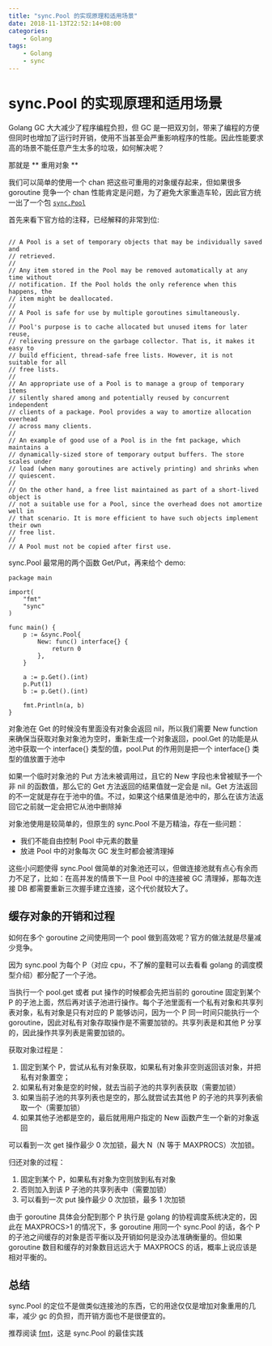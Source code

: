 ```yaml
---
title: "sync.Pool 的实现原理和适用场景"
date: 2018-11-13T22:52:14+08:00
categories:
    - Golang
tags: 
    - Golang
    - sync
---
```


# sync.Pool 的实现原理和适用场景

Golang GC 大大减少了程序编程负担，但 GC 是一把双刃剑，带来了编程的方便但同时也增加了运行时开销，使用不当甚至会严重影响程序的性能。因此性能要求高的场景不能任意产生太多的垃圾，如何解决呢？

那就是 ** 重用对象 **

我们可以简单的使用一个 chan 把这些可重用的对象缓存起来，但如果很多 goroutine 竞争一个 chan 性能肯定是问题，为了避免大家重造车轮，因此官方统一出了一个包 [`sync.Pool`](https://golang.org/src/sync/pool.go)

首先来看下官方给的注释，已经解释的非常到位:

```

// A Pool is a set of temporary objects that may be individually saved and
// retrieved.
//
// Any item stored in the Pool may be removed automatically at any time without
// notification. If the Pool holds the only reference when this happens, the
// item might be deallocated.
//
// A Pool is safe for use by multiple goroutines simultaneously.
//
// Pool's purpose is to cache allocated but unused items for later reuse,
// relieving pressure on the garbage collector. That is, it makes it easy to
// build efficient, thread-safe free lists. However, it is not suitable for all
// free lists.
//
// An appropriate use of a Pool is to manage a group of temporary items
// silently shared among and potentially reused by concurrent independent
// clients of a package. Pool provides a way to amortize allocation overhead
// across many clients.
//
// An example of good use of a Pool is in the fmt package, which maintains a
// dynamically-sized store of temporary output buffers. The store scales under
// load (when many goroutines are actively printing) and shrinks when
// quiescent.
//
// On the other hand, a free list maintained as part of a short-lived object is
// not a suitable use for a Pool, since the overhead does not amortize well in
// that scenario. It is more efficient to have such objects implement their own
// free list.
//
// A Pool must not be copied after first use.
```

sync.Pool 最常用的两个函数 Get/Put，再来给个 demo:

```
package main

import(
    "fmt"
    "sync"
)

func main() {
    p := &sync.Pool{
        New: func() interface{} {
            return 0
        },
    }

    a := p.Get().(int)
    p.Put(1)
    b := p.Get().(int)

    fmt.Println(a, b)
}
```

对象池在 Get 的时候没有里面没有对象会返回 nil，所以我们需要 New function 来确保当获取对象对象池为空时，重新生成一个对象返回，pool.Get 的功能是从池中获取一个 interface{} 类型的值，pool.Put 的作用则是把一个 interface{} 类型的值放置于池中

如果一个临时对象池的 Put 方法未被调用过，且它的 New 字段也未曾被赋予一个非 nil 的函数值，那么它的 Get 方法返回的结果值就一定会是 nil。Get 方法返回的不一定就是存在于池中的值。不过，如果这个结果值是池中的，那么在该方法返回它之前就一定会把它从池中删除掉

对象池使用是较简单的，但原生的 sync.Pool 不是万精油，存在一些问题：

- 我们不能自由控制 Pool 中元素的数量
- 放进 Pool 中的对象每次 GC 发生时都会被清理掉

这些小问题使得 sync.Pool 做简单的对象池还可以，但做连接池就有点心有余而力不足了，比如：在高并发的情景下一旦 Pool 中的连接被 GC 清理掉，那每次连接 DB 都需要重新三次握手建立连接，这个代价就较大了。

## 缓存对象的开销和过程
如何在多个 goroutine 之间使用同一个 pool 做到高效呢？官方的做法就是尽量减少竞争。

因为 sync.pool 为每个 P（对应 cpu，不了解的童鞋可以去看看 golang 的调度模型介绍）都分配了一个子池。

当执行一个 pool.get 或者 put 操作的时候都会先把当前的 goroutine 固定到某个 P 的子池上面，然后再对该子池进行操作。每个子池里面有一个私有对象和共享列表对象，私有对象是只有对应的 P 能够访问，因为一个 P 同一时间只能执行一个 goroutine，因此对私有对象存取操作是不需要加锁的。共享列表是和其他 P 分享的，因此操作共享列表是需要加锁的。

获取对象过程是：
1. 固定到某个 P，尝试从私有对象获取，如果私有对象非空则返回该对象，并把私有对象置空；
2. 如果私有对象是空的时候，就去当前子池的共享列表获取（需要加锁）
3. 如果当前子池的共享列表也是空的，那么就尝试去其他 P 的子池的共享列表偷取一个（需要加锁）
4. 如果其他子池都是空的，最后就用用户指定的 New 函数产生一个新的对象返回

可以看到一次 get 操作最少 0 次加锁，最大 N（N 等于 MAXPROCS）次加锁。

归还对象的过程：
1. 固定到某个 P，如果私有对象为空则放到私有对象
2. 否则加入到该 P 子池的共享列表中（需要加锁）
3. 可以看到一次 put 操作最少 0 次加锁，最多 1 次加锁

由于 goroutine 具体会分配到那个 P 执行是 golang 的协程调度系统决定的，因此在 MAXPROCS>1 的情况下，多 goroutine 用同一个 sync.Pool 的话，各个 P 的子池之间缓存的对象是否平衡以及开销如何是没办法准确衡量的。但如果 goroutine 数目和缓存的对象数目远远大于 MAXPROCS 的话，概率上说应该是相对平衡的。

## 总结
sync.Pool 的定位不是做类似连接池的东西，它的用途仅仅是增加对象重用的几率，减少 gc 的负担，而开销方面也不是很便宜的。

推荐阅读 [fmt](https://golang.org/pkg/fmt/)，这是 sync.Pool 的最佳实践

